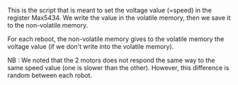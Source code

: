 This is the script that is meant to set the voltage value (=speed) in the register Max5434. 
We write the value in the volatile memory, then we save it to the non-volatile memory. 

For each reboot, the non-volatile memory gives to the volatile memory the voltage value (if we don't write into the volatile memory).

NB : We noted that the 2 motors does not respond the same way to the same speed value (one is slower than the other). However, this difference is random between each robot. 